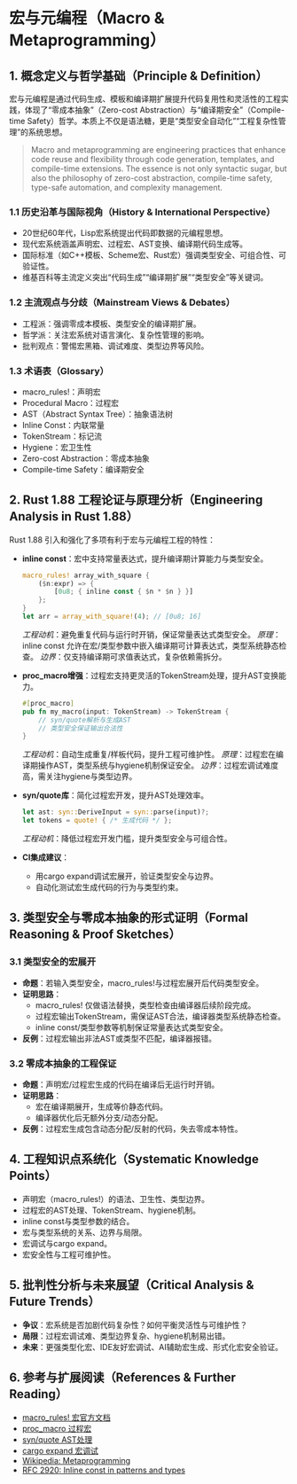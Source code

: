 # 宏与元编程（Macro & Metaprogramming）

## 1. 概念定义与哲学基础（Principle & Definition）

宏与元编程是通过代码生成、模板和编译期扩展提升代码复用性和灵活性的工程实践，体现了“零成本抽象”（Zero-cost Abstraction）与“编译期安全”（Compile-time Safety）哲学。本质上不仅是语法糖，更是“类型安全自动化”“工程复杂性管理”的系统思想。

> Macro and metaprogramming are engineering practices that enhance code reuse and flexibility through code generation, templates, and compile-time extensions. The essence is not only syntactic sugar, but also the philosophy of zero-cost abstraction, compile-time safety, type-safe automation, and complexity management.

### 1.1 历史沿革与国际视角（History & International Perspective）

- 20世纪60年代，Lisp宏系统提出代码即数据的元编程思想。
- 现代宏系统涵盖声明宏、过程宏、AST变换、编译期代码生成等。
- 国际标准（如C++模板、Scheme宏、Rust宏）强调类型安全、可组合性、可验证性。
- 维基百科等主流定义突出“代码生成”“编译期扩展”“类型安全”等关键词。

### 1.2 主流观点与分歧（Mainstream Views & Debates）

- 工程派：强调零成本模板、类型安全的编译期扩展。
- 哲学派：关注宏系统对语言演化、复杂性管理的影响。
- 批判观点：警惕宏黑箱、调试难度、类型边界等风险。

### 1.3 术语表（Glossary）

- macro_rules!：声明宏
- Procedural Macro：过程宏
- AST（Abstract Syntax Tree）：抽象语法树
- Inline Const：内联常量
- TokenStream：标记流
- Hygiene：宏卫生性
- Zero-cost Abstraction：零成本抽象
- Compile-time Safety：编译期安全

## 2. Rust 1.88 工程论证与原理分析（Engineering Analysis in Rust 1.88）

Rust 1.88 引入和强化了多项有利于宏与元编程工程的特性：

- **inline const**：宏中支持常量表达式，提升编译期计算能力与类型安全。

  ```rust
  macro_rules! array_with_square {
      ($n:expr) => {
          [0u8; { inline const { $n * $n } }]
      };
  }
  let arr = array_with_square!(4); // [0u8; 16]
  ```

  *工程动机*：避免重复代码与运行时开销，保证常量表达式类型安全。
  *原理*：inline const 允许在宏/类型参数中嵌入编译期可计算表达式，类型系统静态检查。
  *边界*：仅支持编译期可求值表达式，复杂依赖需拆分。

- **proc_macro增强**：过程宏支持更灵活的TokenStream处理，提升AST变换能力。

  ```rust
  #[proc_macro]
  pub fn my_macro(input: TokenStream) -> TokenStream {
      // syn/quote解析与生成AST
      // 类型安全保证输出合法性
  }
  ```

  *工程动机*：自动生成重复/样板代码，提升工程可维护性。
  *原理*：过程宏在编译期操作AST，类型系统与hygiene机制保证安全。
  *边界*：过程宏调试难度高，需关注hygiene与类型边界。

- **syn/quote库**：简化过程宏开发，提升AST处理效率。

  ```rust
  let ast: syn::DeriveInput = syn::parse(input)?;
  let tokens = quote! { /* 生成代码 */ };
  ```

  *工程动机*：降低过程宏开发门槛，提升类型安全与可组合性。

- **CI集成建议**：
  - 用cargo expand调试宏展开，验证类型安全与边界。
  - 自动化测试宏生成代码的行为与类型约束。

## 3. 类型安全与零成本抽象的形式证明（Formal Reasoning & Proof Sketches）

### 3.1 类型安全的宏展开

- **命题**：若输入类型安全，macro_rules!与过程宏展开后代码类型安全。
- **证明思路**：
  - macro_rules! 仅做语法替换，类型检查由编译器后续阶段完成。
  - 过程宏输出TokenStream，需保证AST合法，编译器类型系统静态检查。
  - inline const/类型参数等机制保证常量表达式类型安全。
- **反例**：过程宏输出非法AST或类型不匹配，编译器报错。

### 3.2 零成本抽象的工程保证

- **命题**：声明宏/过程宏生成的代码在编译后无运行时开销。
- **证明思路**：
  - 宏在编译期展开，生成等价静态代码。
  - 编译器优化后无额外分支/动态分配。
- **反例**：过程宏生成包含动态分配/反射的代码，失去零成本特性。

## 4. 工程知识点系统化（Systematic Knowledge Points）

- 声明宏（macro_rules!）的语法、卫生性、类型边界。
- 过程宏的AST处理、TokenStream、hygiene机制。
- inline const与类型参数的结合。
- 宏与类型系统的关系、边界与局限。
- 宏调试与cargo expand。
- 宏安全性与工程可维护性。

## 5. 批判性分析与未来展望（Critical Analysis & Future Trends）

- **争议**：宏系统是否加剧代码复杂性？如何平衡灵活性与可维护性？
- **局限**：过程宏调试难、类型边界复杂、hygiene机制易出错。
- **未来**：更强类型化宏、IDE友好宏调试、AI辅助宏生成、形式化宏安全验证。

## 6. 参考与扩展阅读（References & Further Reading）

- [macro_rules! 宏官方文档](https://doc.rust-lang.org/reference/macros-by-example.html)
- [proc_macro 过程宏](https://doc.rust-lang.org/reference/procedural-macros.html)
- [syn/quote AST处理](https://github.com/dtolnay/syn)
- [cargo expand 宏调试](https://github.com/dtolnay/cargo-expand)
- [Wikipedia: Metaprogramming](https://en.wikipedia.org/wiki/Metaprogramming)
- [RFC 2920: Inline const in patterns and types](https://github.com/rust-lang/rfcs/blob/master/text/2920-inline-const.md)
